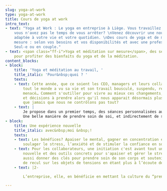 ```yaml
---
slug: yoga-at-work
type: yoga-at-work
title: Cours de yoga at work
intro_text:
- text: "Yoga at Work : Le yoga en entreprise à Liège. Vous travaillez beaucoup et
    vous n'avez pas le temps de vous arrêter? \nVenez découvrir une nouvelle expérience
    adaptée à votre vie et votre quotidien. \nDes cours de yoga et de méditation sur
    mesure : selon vos besoins et vos disponibilités et avec une professeur certifiée.
    Seul-e ou en couple."
- text: <span class="ff-i">Yoga et méditation sur mesure</span>, des sessions personnalisées
    pour profiter des bienfaits du yoga et de la méditation.
content_blocks:
- block:
    title: 'Yoga et méditation au travail, '
    title_italic: 'Pour&nbsp;quoi ? '
    texts:
    - text: Cette année, que ce soient les CEO, managers et leurs collaborateurs,
        tout le monde a vu sa vie et son travail bousculé, suspendu, remis en question,
        menacé… Comment s'outiller pour vivre au mieux ces changements, retournements,
        et décisions à prendre alors qu'il nous apparait désormais plus clairement
        que jamais que nous ne contrôlons pas tout?
    - text: |
        Je propose dans un premier temps, des séances personnalisées aux managers et membres de comités de direction. ( à domicile ou au bureau)
        Une belle manière de prendre soin de soi, et indirectement de ses équipes et collaborateurs en ces temps mouvementés. Et pourquoi pas, par la suite, lorsque la situation sanitaire le permet, proposer des initiations à vos équipes...
- block:
    title: Une expérience nouvelle
    title_italic: avec&nbsp;moi &nbsp;!
    texts:
    - text: Les bénéfices? Apaiser le mental, gagner en concentration et en créativité,
        soulager le stress, l’anxiété et de stimuler la confiance en soi.
    - text: Pour les collaborateurs, une initiation c'est avant tout une expérience
        nouvelle et des outils concrets pour s'apaiser et gérer le stress. Cela peut
        aussi donner des clés pour prendre soin de son corps et soutenir une prise
        de recul sur les objets de tensions en étant plus à l’écoute de ses besoins.
    - text: |2-

        L’entreprise, elle, en bénéficie en mettant la culture du “prendre soin de soi” au cœur de ses valeurs et en créant une atmosphère de bienveillance entre employés.

---
```

